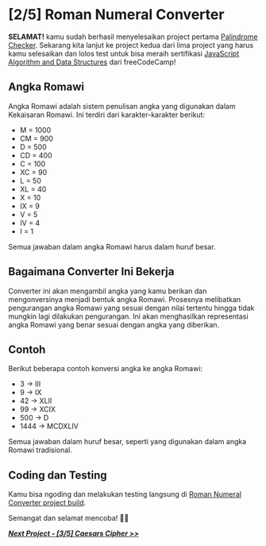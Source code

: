 # [2/5] Roman Numeral Converter

**SELAMAT!** kamu sudah berhasil menyelesaikan project pertama [Palindrome Checker](https://github.com/dipintoo/freeCodeCamp_Palindrome-Checker/tree/main). Sekarang kita lanjut ke project kedua dari lima project yang harus kamu selesaikan dan lolos test untuk bisa meraih sertifikasi [JavaScript Algorithm and Data Structures](https://www.freecodecamp.org/learn/javascript-algorithms-and-data-structures/) dari freeCodeCamp!

## Angka Romawi

Angka Romawi adalah sistem penulisan angka yang digunakan dalam Kekaisaran Romawi. Ini terdiri dari karakter-karakter berikut:

- M = 1000
- CM = 900
- D = 500
- CD = 400
- C = 100
- XC = 90
- L = 50
- XL = 40
- X = 10
- IX = 9
- V = 5
- IV = 4
- I = 1

Semua jawaban dalam angka Romawi harus dalam huruf besar.

## Bagaimana Converter Ini Bekerja

Converter ini akan mengambil angka yang kamu berikan dan mengonversinya menjadi bentuk angka Romawi. Prosesnya melibatkan pengurangan angka Romawi yang sesuai dengan nilai tertentu hingga tidak mungkin lagi dilakukan pengurangan. Ini akan menghasilkan representasi angka Romawi yang benar sesuai dengan angka yang diberikan.

## Contoh

Berikut beberapa contoh konversi angka ke angka Romawi:

- 3 → III
- 9 → IX
- 42 → XLII
- 99 → XCIX
- 500 → D
- 1444 → MCDXLIV

Semua jawaban dalam huruf besar, seperti yang digunakan dalam angka Romawi tradisional.

## Coding dan Testing

Kamu bisa ngoding dan melakukan testing langsung di [Roman Numeral Converter project build](https://www.freecodecamp.org/learn/javascript-algorithms-and-data-structures/javascript-algorithms-and-data-structures-projects/roman-numeral-converter).  


Semangat dan selamat mencoba! 🚀📜  


[***Next Project - [3/5] Caesars Cipher >>***]()
